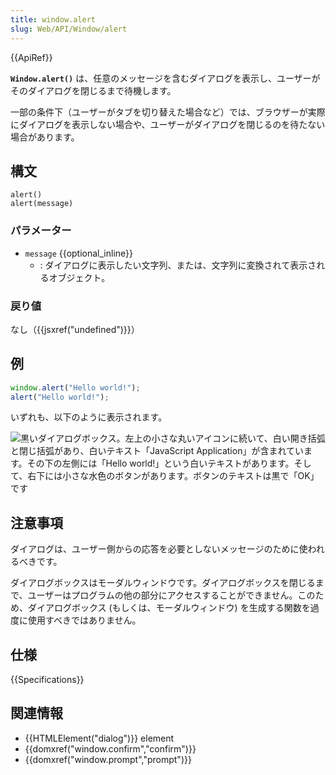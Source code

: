 ```yaml
---
title: window.alert
slug: Web/API/Window/alert
---
```


{{ApiRef}}

**`Window.alert()`** は、任意のメッセージを含むダイアログを表示し、ユーザーがそのダイアログを閉じるまで待機します。

一部の条件下（ユーザーがタブを切り替えた場合など）では、ブラウザーが実際にダイアログを表示しない場合や、ユーザーがダイアログを閉じるのを待たない場合があります。

## 構文

```js-nolint
alert()
alert(message)
```

### パラメーター

- `message` {{optional_inline}}
  - : ダイアログに表示したい文字列、または、文字列に変換されて表示されるオブジェクト。

### 戻り値

なし（{{jsxref("undefined")}}）

## 例

```js
window.alert("Hello world!");
alert("Hello world!");
```

いずれも、以下のように表示されます。

![黒いダイアログボックス。左上の小さな丸いアイコンに続いて、白い開き括弧と閉じ括弧があり、白いテキスト「JavaScript Application」が含まれています。その下の左側には「Hello world!」という白いテキストがあります。そして、右下には小さな水色のボタンがあります。ボタンのテキストは黒で「OK」です](alerthelloworld.png)

## 注意事項

ダイアログは、ユーザー側からの応答を必要としないメッセージのために使われるべきです。

ダイアログボックスはモーダルウィンドウです。ダイアログボックスを閉じるまで、ユーザーはプログラムの他の部分にアクセスすることができません。このため、ダイアログボックス (もしくは、モーダルウィンドウ) を生成する関数を過度に使用すべきではありません。

## 仕様

{{Specifications}}

## 関連情報

- {{HTMLElement("dialog")}} element
- {{domxref("window.confirm","confirm")}}
- {{domxref("window.prompt","prompt")}}

